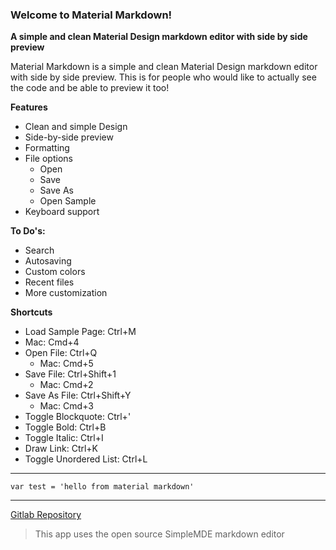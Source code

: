 ### Welcome to Material Markdown!
**A simple and clean Material Design markdown editor with side by side preview**

Material Markdown is a simple and clean Material Design markdown editor with side by side preview. This is for people who would like to actually see the code and be able to preview it too!

**Features**
- Clean and simple Design
- Side-by-side preview
- Formatting
- File options
  - Open
  - Save
  - Save As
  - Open Sample
- Keyboard support

**To Do's:**
- Search
- Autosaving
- Custom colors
- Recent files
- More customization

**Shortcuts**
- Load Sample Page: Ctrl+M
 - Mac: Cmd+4
- Open File: Ctrl+Q
	- Mac: Cmd+5
- Save File: Ctrl+Shift+1
	- Mac: Cmd+2
- Save As File: Ctrl+Shift+Y
	- Mac: Cmd+3
- Toggle Blockquote: Ctrl+'
- Toggle Bold: Ctrl+B
- Toggle Italic: Ctrl+I
- Draw Link: Ctrl+K
- Toggle Unordered List: Ctrl+L


-----
```
var test = 'hello from material markdown'
```
-----


[Gitlab Repository](https://gitlab.com/bernardodsanderson/material-markdown)
> This app uses the open source SimpleMDE markdown editor